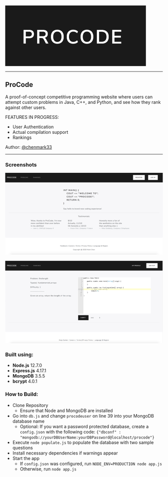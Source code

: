 ![](Logo.png)

------

## ProCode

A proof-of-concept competitive programming website where users can attempt custom problems in Java, C++, and Python, and see how they rank against other users. 

FEATURES IN PROGRESS: 
- User Authentication 
- Actual compilation support 
- Rankings 

Author: [@chenmark33](https://github.com/chenmark33)

------

### Screenshots 

![](SplashPage.png)
&nbsp;
![](ProblemPage.png)

### Built using: 

* **Node.js** 12.7.0 
* **Express.js** 4.17.1
* **MongoDB** 3.5.5
* **bcrypt** 4.0.1

### How to Build: 

* Clone Repository
  * Ensure that Node and MongoDB are installed 
* Go into `db.js` and change `procodeuser` on line 39 into your MongoDB database name 
  * Optional: If you want a password protected database, create a `config.json` with the following code: 
    `{"dbconf" : "mongodb://yourDBUserName:yourDBPassword@localhost/procode"}`
* Execute `node populate.js` to populate the database with two sample questions 
* Install necessary dependencies if warnings appear 
* Start the app 
  * If `config.json` was configured, run `NODE_ENV=PRODUCTION node app.js`
  * Otherwise, run `node app.js`